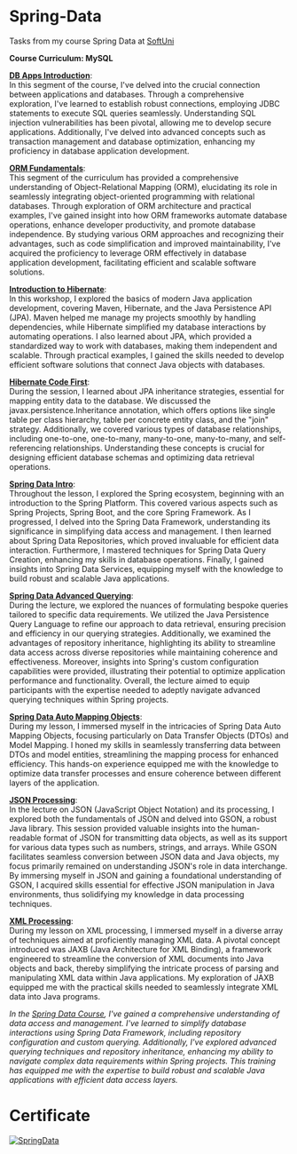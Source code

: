# Spring-Data
Tasks from my course Spring Data at <a href="www.softuni.bg">SoftUni</a> 

<b> Course Curriculum: MySQL </b>

**[DB Apps Introduction](https://github.com/trayanaboykova/Spring-Data/tree/main/Lesson01_DBAppsIntroduction)**: <br> 
In this segment of the course, I've delved into the crucial connection between applications and databases. Through a comprehensive exploration, I've learned to establish robust connections, employing JDBC statements to execute SQL queries seamlessly. Understanding SQL injection vulnerabilities has been pivotal, allowing me to develop secure applications. Additionally, I've delved into advanced concepts such as transaction management and database optimization, enhancing my proficiency in database application development.

**[ORM Fundamentals](https://github.com/trayanaboykova/Spring-Data/tree/main/Lesson02_ORM_Fundamentals/ORM_Fundamentals)**: <br>
This segment of the curriculum has provided a comprehensive understanding of Object-Relational Mapping (ORM), elucidating its role in seamlessly integrating object-oriented programming with relational databases. Through exploration of ORM architecture and practical examples, I've gained insight into how ORM frameworks automate database operations, enhance developer productivity, and promote database independence. By studying various ORM approaches and recognizing their advantages, such as code simplification and improved maintainability, I've acquired the proficiency to leverage ORM effectively in database application development, facilitating efficient and scalable software solutions.

**[Introduction to Hibernate](https://github.com/trayanaboykova/Spring-Data/tree/main/Lesson03_IntroductionToHibernate)**: <br>
In this workshop, I explored the basics of modern Java application development, covering Maven, Hibernate, and the Java Persistence API (JPA). Maven helped me manage my projects smoothly by handling dependencies, while Hibernate simplified my database interactions by automating operations. I also learned about JPA, which provided a standardized way to work with databases, making them independent and scalable. Through practical examples, I gained the skills needed to develop efficient software solutions that connect Java objects with databases.

**[Hibernate Code First](https://github.com/trayanaboykova/Spring-Data/tree/main/Lesson04_HibernateCodeFirst)**: <br>
During the session, I learned about JPA inheritance strategies, essential for mapping entity data to the database. We discussed the javax.persistence.Inheritance annotation, which offers options like single table per class hierarchy, table per concrete entity class, and the "join" strategy. Additionally, we covered various types of database relationships, including one-to-one, one-to-many, many-to-one, many-to-many, and self-referencing relationships. Understanding these concepts is crucial for designing efficient database schemas and optimizing data retrieval operations.

**[Spring Data Intro](https://github.com/trayanaboykova/Spring-Data/tree/main/Lesson05_SpringDataIntro)**: <br>
Throughout the lesson, I explored the Spring ecosystem, beginning with an introduction to the Spring Platform. This covered various aspects such as Spring Projects, Spring Boot, and the core Spring Framework. As I progressed, I delved into the Spring Data Framework, understanding its significance in simplifying data access and management. I then learned about Spring Data Repositories, which proved invaluable for efficient data interaction. Furthermore, I mastered techniques for Spring Data Query Creation, enhancing my skills in database operations. Finally, I gained insights into Spring Data Services, equipping myself with the knowledge to build robust and scalable Java applications.

**[Spring Data Advanced Querying](https://github.com/trayanaboykova/Spring-Data/tree/main/Lesson06_SpringDataAdvancedQuerying)**: <br>
During the lecture, we explored the nuances of formulating bespoke queries tailored to specific data requirements. We utilized the Java Persistence Query Language to refine our approach to data retrieval, ensuring precision and efficiency in our querying strategies. Additionally, we examined the advantages of repository inheritance, highlighting its ability to streamline data access across diverse repositories while maintaining coherence and effectiveness. Moreover, insights into Spring's custom configuration capabilities were provided, illustrating their potential to optimize application performance and functionality. Overall, the lecture aimed to equip participants with the expertise needed to adeptly navigate advanced querying techniques within Spring projects.

**[Spring Data Auto Mapping Objects](https://github.com/trayanaboykova/Spring-Data/tree/main/Lesson07_SpringDataAutoMappingObjects)**: <br>
During my lesson, I immersed myself in the intricacies of Spring Data Auto Mapping Objects, focusing particularly on Data Transfer Objects (DTOs) and Model Mapping. I honed my skills in seamlessly transferring data between DTOs and model entities, streamlining the mapping process for enhanced efficiency. This hands-on experience equipped me with the knowledge to optimize data transfer processes and ensure coherence between different layers of the application.

**[JSON Processing](https://github.com/trayanaboykova/Spring-Data/tree/main/Lesson08_JSONProcessing)**: <br>
In the lecture on JSON (JavaScript Object Notation) and its processing, I explored both the fundamentals of JSON and delved into GSON, a robust Java library. This session provided valuable insights into the human-readable format of JSON for transmitting data objects, as well as its support for various data types such as numbers, strings, and arrays. While GSON facilitates seamless conversion between JSON data and Java objects, my focus primarily remained on understanding JSON's role in data interchange. By immersing myself in JSON and gaining a foundational understanding of GSON, I acquired skills essential for effective JSON manipulation in Java environments, thus solidifying my knowledge in data processing techniques.

**[XML Processing](https://github.com/trayanaboykova/Spring-Data/tree/main/Lesson09_XMLProcessing)**: <br>
During my lesson on XML processing, I immersed myself in a diverse array of techniques aimed at proficiently managing XML data. A pivotal concept introduced was JAXB (Java Architecture for XML Binding), a framework engineered to streamline the conversion of XML documents into Java objects and back, thereby simplifying the intricate process of parsing and manipulating XML data within Java applications. My exploration of JAXB equipped me with the practical skills needed to seamlessly integrate XML data into Java programs.

*In the [Spring Data Course](https://softuni.bg/trainings/4366/spring-data-february-2024), I've gained a comprehensive understanding of data access and management. I've learned to simplify database interactions using Spring Data Framework, including repository configuration and custom querying. Additionally, I've explored advanced querying techniques and repository inheritance, enhancing my ability to navigate complex data requirements within Spring projects. This training has equipped me with the expertise to build robust and scalable Java applications with efficient data access layers.*

# Certificate
<a href="https://softuni.bg/certificates/details/209417/a2eb90d6" rel="nofollow"><img src="https://github.com/trayanaboykova/Spring-Data/assets/101351760/881e898d-96fd-4386-9db2-84a84e52f99b" alt="SpringData"></a>
